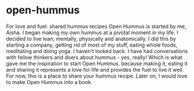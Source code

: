# open-hummus
For love and fuel: shared hummus recipes
Open Hummus is started by me, Aisha.  I began making my own hummus at a pivotal moment in my life. I decided to live lean; mentally, physically and anatomically. I did this by starting a company, getting rid of most of my stuff, eating whole foods, meditating and doing yoga.  I haven't looked back.  I have had conversations with fellow thinkers and doers about hummus - yes, really! Which is what gave me the inspiration to start Open Hummus, because making it, eating it and sharing it represents a love for life and provides the fuel to live it well. 
For now, this is a place to share your hummus recipe.  Later on, I would love to make Open Hummus into a book.
